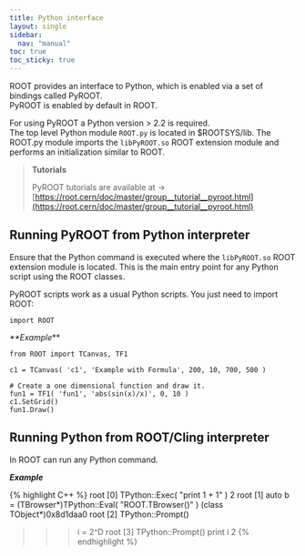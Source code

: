 ```yaml
---
title: Python interface
layout: single
sidebar:
  nav: "manual"
toc: true
toc_sticky: true
---
```


ROOT provides an interface to Python, which is enabled via a set of bindings called PyROOT.<br>
PyROOT is enabled by default in ROOT.

For using PyROOT a Python version > 2.2 is required.<br>
The top level Python module `ROOT.py` is located in $ROOTSYS/lib. The ROOT.py module imports the `libPyROOT.so` ROOT extension module and performs an initialization similar to ROOT.


> **Tutorials**
>
> PyROOT tutorials are available at → [https://root.cern/doc/master/group__tutorial__pyroot.html](https://root.cern/doc/master/group__tutorial__pyroot.html)

## Running PyROOT from Python interpreter

Ensure that the Python command is executed where the `libPyROOT.so` ROOT extension module is located. This is the main entry point for any Python script using the ROOT classes.

PyROOT scripts work as a usual Python scripts. You just need to import ROOT:

```
import ROOT
```

_**Example_**

```
from ROOT import TCanvas, TF1

c1 = TCanvas( 'c1', 'Example with Formula', 200, 10, 700, 500 )

# Create a one dimensional function and draw it.
fun1 = TF1( 'fun1', 'abs(sin(x)/x)', 0, 10 )
c1.SetGrid()
fun1.Draw()
```



## Running Python from ROOT/Cling interpreter

 In ROOT can run any Python command.
 
 _**Example**_

{% highlight C++ %}
root [0] TPython::Exec( "print 1 + 1" )
2
root [1] auto b = (TBrowser*)TPython::Eval( "ROOT.TBrowser()" )
(class TObject*)0x8d1daa0
root [2] TPython::Prompt()
>>> i = 2^D
root [3] TPython::Prompt()
>>> print i
2
{% endhighlight %}